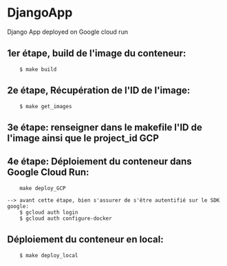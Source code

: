 # DjangoApp
Django App deployed on Google cloud run

## 1er étape, build de l'image du conteneur:
```
    $ make build
```
## 2e étape, Récupération de l'ID de l'image:
```
    $ make get_images
```
## 3e étape: renseigner dans le makefile l'ID de l'image ainsi que le project_id GCP

## 4e étape: Déploiement du conteneur dans Google Cloud Run: 
```
    make deploy_GCP
```
    --> avant cette étape, bien s'assurer de s'être autentifié sur le SDK google:
        $ gcloud auth login
        $ gcloud auth configure-docker

## Déploiement du conteneur en local: 
```
    $ make deploy_local 
```
